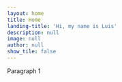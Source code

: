 ```yaml
---
layout: home
title: Home
landing-title: 'Hi, my name is Luis'
description: null
image: null
author: null
show_tile: false
---
```


Paragraph 1
